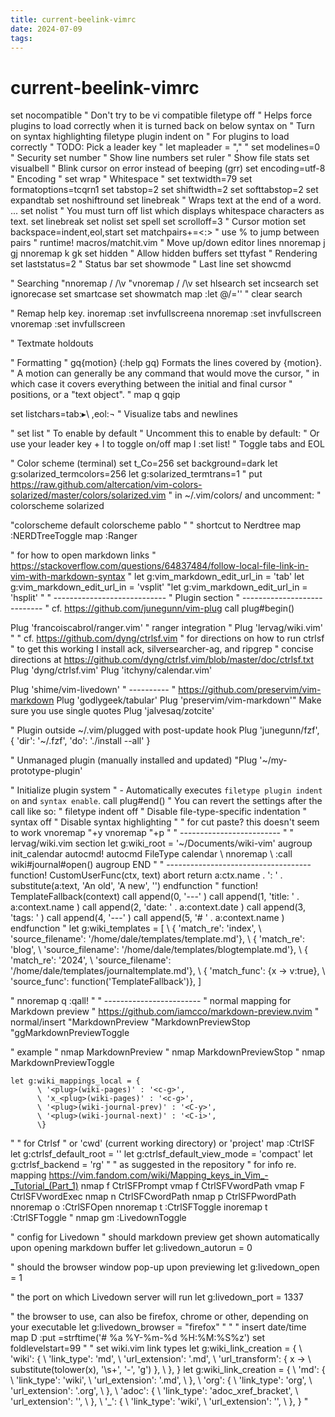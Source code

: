 ```yaml
---
title: current-beelink-vimrc
date: 2024-07-09
tags: 
---
```

# current-beelink-vimrc
set nocompatible   " Don't try to be vi compatible
filetype off   " Helps force plugins to load correctly when it is turned back on below
syntax on    " Turn on syntax highlighting
filetype plugin indent on   " For plugins to load correctly
" TODO: Pick a leader key
" let mapleader = ","
"
set modelines=0     " Security
set number    " Show line numbers
set ruler  " Show file stats
set visualbell   " Blink cursor on error instead of beeping (grr)
set encoding=utf-8  " Encoding
" set wrap  " Whitespace
" set textwidth=79
set formatoptions=tcqrn1
set tabstop=2
set shiftwidth=2
set softtabstop=2
set expandtab
set noshiftround
set linebreak " Wraps text at the end of a word. ...
set nolist " You must turn off list which displays whitespace characters as text.
set linebreak
set nolist
set spell
set scrolloff=3   " Cursor motion
set backspace=indent,eol,start
set matchpairs+=<:> " use % to jump between pairs
" runtime! macros/matchit.vim
" Move up/down editor lines
nnoremap j gj
nnoremap k gk
set hidden   " Allow hidden buffers
set ttyfast   " Rendering
set laststatus=2   " Status bar
set showmode   " Last line
set showcmd

" Searching
"nnoremap / /\v
"vnoremap / /\v
set hlsearch
set incsearch
set ignorecase
set smartcase
set showmatch
map <leader><space> :let @/=''<cr> " clear search

" Remap help key.
inoremap <F1> <ESC>:set invfullscreen<CR>a
nnoremap <F1> :set invfullscreen<CR>
vnoremap <F1> :set invfullscreen<CR>

" Textmate holdouts

" Formatting
" gq{motion} (:help gq) Formats the lines covered by {motion}.
" A motion can generally be any command that would move the cursor, 
" in which case it covers everything between the initial and final cursor 
" positions, or a "text object".
"
map <leader>q gqip


set listchars=tab:▸\ ,eol:¬   " Visualize tabs and newlines

" set list " To enable by default  " Uncomment this to enable by default:
" Or use your leader key + l to toggle on/off
map <leader>l :set list!<CR> " Toggle tabs and EOL

" Color scheme (terminal)
set t_Co=256
set background=dark
let g:solarized_termcolors=256
let g:solarized_termtrans=1
" put https://raw.github.com/altercation/vim-colors-solarized/master/colors/solarized.vim
" in ~/.vim/colors/ and uncomment:
" colorscheme solarized

"colorscheme default
colorscheme pablo 
"
" shortcut to Nerdtree
map <C-n> :NERDTreeToggle<CR>
map <C-r> :Ranger<CR>

" for how to open markdown links
" https://stackoverflow.com/questions/64837484/follow-local-file-link-in-vim-with-markdown-syntax
" let g:vim_markdown_edit_url_in = 'tab'
let g:vim_markdown_edit_url_in = 'vsplit'
"let g:vim_markdown_edit_url_in = 'hsplit'
"
" ---------------------------- 
" Plugin section
" ----------------------------
" cf. https://github.com/junegunn/vim-plug
call plug#begin()

Plug 'francoiscabrol/ranger.vim'   " ranger integration
"
Plug 'lervag/wiki.vim'
"
" cf. https://github.com/dyng/ctrlsf.vim
" for directions on how to run ctrlsf
" to get this working I install ack, silversearcher-ag, and ripgrep
" concise directions at https://github.com/dyng/ctrlsf.vim/blob/master/doc/ctrlsf.txt
Plug 'dyng/ctrlsf.vim'
Plug 'itchyny/calendar.vim'

Plug 'shime/vim-livedown'
" ----------
" https://github.com/preservim/vim-markdown
Plug 'godlygeek/tabular'
Plug 'preservim/vim-markdown'" Make sure you use single quotes
Plug 'jalvesaq/zotcite'

" Plugin outside ~/.vim/plugged with post-update hook
Plug 'junegunn/fzf', { 'dir': '~/.fzf', 'do': './install --all' }

" Unmanaged plugin (manually installed and updated)
"Plug '~/my-prototype-plugin'

" Initialize plugin system
" - Automatically executes `filetype plugin indent on` and `syntax enable`.
call plug#end()
" You can revert the settings after the call like so:
"   filetype indent off   " Disable file-type-specific indentation
"   syntax off            " Disable syntax highlighting
"
" for cut paste? this doesn't seem to work
vnoremap <C-c> "+y
vnoremap <C-v> "+p
"
" -------------------------
"
" lervag/wiki.vim section
let g:wiki_root = '~/Documents/wiki-vim'
  augroup init_calendar
    autocmd!
    autocmd FileType calendar
          \ nnoremap <silent><buffer> <cr>
          \ :<c-u>call wiki#journal#open()<cr>
  augroup END
"
" ------------------------------------
function! CustomUserFunc(ctx, text) abort
    return a:ctx.name . ': ' . substitute(a:text, 'An old', 'A new', '')
endfunction
"
    function! TemplateFallback(context)
      call append(0, '---' )
      call append(1, 'title: ' . a:context.name )
      call append(2, 'date: ' . a:context.date )
      call append(3, 'tags: ' )
      call append(4, '---' )
      call append(5, '# ' . a:context.name )
    endfunction
"
    let g:wiki_templates = [
          \ { 'match_re': 'index',
          \   'source_filename': '/home/dale/templates/template.md'},
          \ { 'match_re': 'blog',
          \   'source_filename': '/home/dale/templates/blogtemplate.md'},
          \ { 'match_re': '2024',
          \   'source_filename': '/home/dale/templates/journaltemplate.md'},
          \ { 'match_func': {x -> v:true},
          \   'source_func': function('TemplateFallback')},
          \]


" nnoremap q :qall!<cr>
"
" ------------------------
" normal mapping for Markdown preview
" https://github.com/iamcco/markdown-preview.nvim
" normal/insert
"<Plug>MarkdownPreview
"<Plug>MarkdownPreviewStop
"gg<Plug>MarkdownPreviewToggle

" example
" nmap <C-s> <Plug>MarkdownPreview
" nmap <M-s> <Plug>MarkdownPreviewStop
" nmap <C-p> <Plug>MarkdownPreviewToggle

    let g:wiki_mappings_local = {
          \ '<plug>(wiki-pages)' : '<c-g>',
          \ 'x_<plug>(wiki-pages)' : '<c-g>',
          \ '<plug>(wiki-journal-prev)' : '<C-y>',
          \ '<plug>(wiki-journal-next)' : '<C-i>',
          \}
"
" for Ctrlsf
" or 'cwd' (current working directory) or 'project'
map <C-M-f> :CtrlSF
let g:ctrlsf_default_root = ''
let g:ctrlsf_default_view_mode = 'compact'
    let g:ctrlsf_backend = 'rg'
"
" as suggested in the repository
" for info re. mapping https://vim.fandom.com/wiki/Mapping_keys_in_Vim_-_Tutorial_(Part_1)
nmap     <C-S>f <Plug>CtrlSFPrompt
vmap     <C-S>f <Plug>CtrlSFVwordPath
vmap     <C-S>F <Plug>CtrlSFVwordExec
nmap     <C-S>n <Plug>CtrlSFCwordPath
nmap     <C-S>p <Plug>CtrlSFPwordPath
nnoremap <C-S>o :CtrlSFOpen<CR>
nnoremap <C-S>t :CtrlSFToggle<CR>
inoremap <C-S>t <Esc>:CtrlSFToggle<CR>
"
nmap gm :LivedownToggle<CR>

" config for Livedown
" should markdown preview get shown automatically upon opening markdown buffer
let g:livedown_autorun = 0

" should the browser window pop-up upon previewing
let g:livedown_open = 1

" the port on which Livedown server will run
let g:livedown_port = 1337

" the browser to use, can also be firefox, chrome or other, depending on your executable
let g:livedown_browser = "firefox"
"
" 
" insert date/time
map <leader>D :put =strftime('# %a %Y-%m-%d %H:%M:%S%z')<CR>
set foldlevelstart=99
"
" set wiki.vim link types
        let g:wiki_link_creation = {
              \ 'wiki': {
              \   'link_type': 'md',
              \   'url_extension': '.md',
              \   'url_transform': { x ->
              \     substitute(tolower(x), '\s\+', '-', 'g') },
              \ },
              \}
    let g:wiki_link_creation = {
          \ 'md': {
          \   'link_type': 'wiki',
          \   'url_extension': '.md',
          \ },
          \ 'org': {
          \   'link_type': 'org',
          \   'url_extension': '.org',
          \ },
          \ 'adoc': {
          \   'link_type': 'adoc_xref_bracket',
          \   'url_extension': '',
          \ },
          \ '_': {
          \   'link_type': 'wiki',
          \   'url_extension': '',
          \ },
          \}
"

